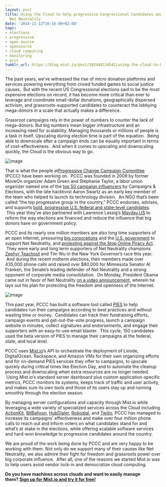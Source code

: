 ```yaml
---
layout: post
title: Using the Cloud to help progressive Congressional Candidates and fight for
  Net Neutrality
date: '2014-11-12T16:16:00+02:00'
tags:
- elections
- progressive
- open source
- opensource
- cloud computing
- monitoring
- pccc
tumblr_url: https://blog.mist.io/post/102448134541/using-the-cloud-to-help-progressive-congressional
---
```

The past years, we’ve witnessed the rise of micro donation platforms and services powering everything from crowd funded games to social justice causes. &nbsp;But with the recent US Congressional elections said to be the most expensive elections on record, it has become more critical than ever to leverage and coordinate small-dollar donations, geographically dispersed activism, and grassroots-supported candidates to counteract the lobbying mega-donors in a scale that actually makes a difference.

Grassroot campaigns rely in the power of numbers to counter the lack of mega-donors. But big numbers mean bigger infrastructure and an increasing need for scalability. Managing thousands or millions of people is a task in itself. Upscaling during election time is part of the equation. &nbsp;Being able to downscale after a campaign ends can be equally important in terms of cost-effectiveness. &nbsp;And when it comes to upscaling and downscaling quickly, the Cloud is the obvious way to go.

![image](/images/tumblr-images/tumblr_inline_nexjhkpYbg1rgqrs8.png)

That is what the people at[Progressive Change Campaign Committee](http://boldprogressives.org/) (PCCC) have been working on. &nbsp;PCCC was founded in 2009 by former MoveOn organizer Adam Green and Stephanie Taylor, a labor union organizer named one of the [top 50 campaign influencers](http://campaignsandelections.com/campaign-insider/2348/the-influencers-50#Stephanie%20Taylor) by Campaigns & Elections, with the late hacktivist Aaron Swartz as an early key member of the team who helped to launch its technology division. &nbsp;An NGO that’s been called “the top progressive group in the country,” PCCC endorses, advises, and supports [bold, progressive U.S. federal and state-level candidates](http://boldprogressives.org/candidates/). &nbsp;This year they’ve also partnered with Lawrence Lessig’s [Mayday.US](https://mayday.us/) to reform the way elections are financed and reduce the influence that big donors have on government policy.

PCCC and its nearly one million members are also long time supporters of an open Internet, pressuring [big corporations](http://googledontbeevil.com/letter/) and the [U.S. government](http://act.boldprogressives.org/survey/NoSlowLane/) to support Net Neutrality, and [protesting against the Stop Online Piracy Act](http://act.boldprogressives.org/survey/survey_sopa_reddit/). &nbsp;They were early and long term supporters of Net Neutrality champions [Zephyr Teachout](http://boldprogressives.org/candidate/zephyr-teachout/) and Tim Wu in the New York Governor’s race this year. &nbsp;And during the recent midterm elections, their members made over 435,000 phone calls and raised over $80,000 for Minnesota Senator Al Franken, the Senate’s leading defender of Net Neutrality and a strong opponent of corporate media consolidation. &nbsp;On Monday, President Obama came out in favor of Net Neutrality [on a video announcement](https://www.youtube.com/watch?v=uKcjQPVwfDk), wherein he lays out his plan for protecting the freedom and openness of the Internet.

![image](/images/tumblr-images/tumblr_inline_nexjjpjA3D1rgqrs8.png)

This past year, PCCC has built a software tool called [PIES](http://campaignpies.com) to help candidates run their campaigns according to best practices and without wasting time or money. &nbsp;Candidates can track their fundraising efforts, campaign events and get-out-the-vote progress, launch a campaign website in minutes, collect signatures and endorsements, and engage their supporters with an easy-to-use email blaster. &nbsp;This cycle, 150 candidates used the beta version of PIES to manage their campaigns at the federal, state, and local level.

PCCC uses [Mist.io](https://mist.io)’s API to orchestrate the deployment of Linode, DigitalOcean, Rackspace, and Amazon VMs for their own organizing efforts and for on-demand PIES services they offer to campaigns, to upscale quickly during critical times like Election Day, and to automate the cleanup process and downscaling when extra resources are no longer needed. &nbsp;Using Mist.io’s standard server dashboard plus custom application-specific metrics, PCCC monitors its systems, keeps track of traffic and user activity, and makes sure its own tools and those of its users stay up and running smoothly through the election season. &nbsp;

By managing server configurations and capacity through Mist.io while leveraging a wide variety of specialized services across the Cloud including [ActionKit](http://actionkit.com/), [BitBalloon](https://www.bitballoon.com/), [HubDialer](http://hubdialer.com/), [Robodial](http://www.robodial.org/), and [Twilio](http://twilio.com), PCCC has managed to increase its campaigns’ effectiveness and make over four million phone calls to reach out and inform voters on what candidates stand for and what’s at stake in the elections, while offering scalable software services and hard-won knowledge to progressive candidates around the country.

We are proud of the work being done by PCCC and are very happy to be working with them. Not only do we support many of their causes like Net Neutrality; we also admire their fight for freedom and grassroots power over big corporate influence. &nbsp;After all, one of the reasons we started Mist.io was to help users avoid vendor lock-in and democratize cloud computing.

**Do you have machines across clouds and want to easily manage them?&nbsp;[Sign up for Mist.io and try it for free!](https://mist.io/)**

